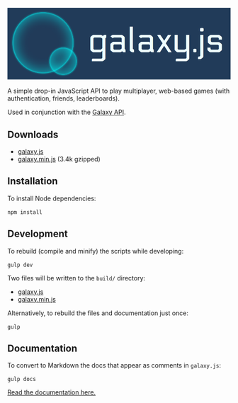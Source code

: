 ![galaxy.js logo](images/logo.png?raw=true)

A simple drop-in JavaScript API to play multiplayer, web-based games (with authentication, friends, leaderboards).

Used in conjunction with the [Galaxy API](https://github.com/mozilla/galaxy-api).


## Downloads

* [galaxy.js](https://raw.githubusercontent.com/mozilla/galaxy.js/master/build/galaxy.js)
* [galaxy.min.js](https://raw.githubusercontent.com/mozilla/galaxy.js/master/build/galaxy.min.js) (3.4k gzipped)


## Installation

To install Node dependencies:

    npm install


## Development

To rebuild (compile and minify) the scripts while developing:

    gulp dev

Two files will be written to the `build/` directory:

* [galaxy.js](https://raw.githubusercontent.com/mozilla/galaxy.js/master/build/galaxy.js)
* [galaxy.min.js](https://raw.githubusercontent.com/mozilla/galaxy.js/master/build/galaxy.min.js)

Alternatively, to rebuild the files and documentation just once:

    gulp


## Documentation

To convert to Markdown the docs that appear as comments in `galaxy.js`:

    gulp docs

[Read the documentation here.](docs/docs.md)

